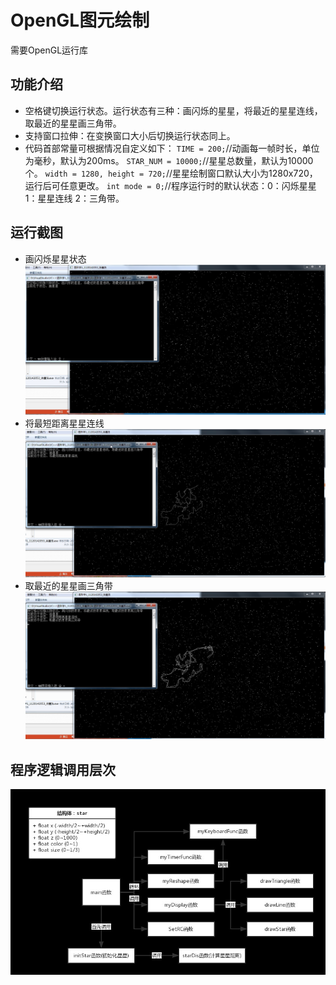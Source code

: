 # OpenGL图元绘制

需要OpenGL运行库

## 功能介绍
* 空格键切换运行状态。运行状态有三种：画闪烁的星星，将最近的星星连线，取最近的星星画三角带。
* 支持窗口拉伸：在变换窗口大小后切换运行状态同上。
* 代码首部常量可根据情况自定义如下：
`TIME = 200;`//动画每一帧时长，单位为毫秒，默认为200ms。
`STAR_NUM = 10000;`//星星总数量，默认为10000个。
`width = 1280, height = 720;`//星星绘制窗口默认大小为1280x720，运行后可任意更改。
`int mode = 0;`//程序运行时的默认状态：0：闪烁星星 1：星星连线 2：三角带。

## 运行截图
* 画闪烁星星状态
![](https://github.com/xuchenhao001/BIT-homework/blob/master/Computer%20graphics%20and%20visual%20computing/1/1.jpg)
* 将最短距离星星连线
![](https://github.com/xuchenhao001/BIT-homework/blob/master/Computer%20graphics%20and%20visual%20computing/1/2.jpg)
* 取最近的星星画三角带
![](https://github.com/xuchenhao001/BIT-homework/blob/master/Computer%20graphics%20and%20visual%20computing/1/3.jpg)

## 程序逻辑调用层次

![](https://github.com/xuchenhao001/BIT-homework/blob/master/Computer%20graphics%20and%20visual%20computing/1/4.jpg)